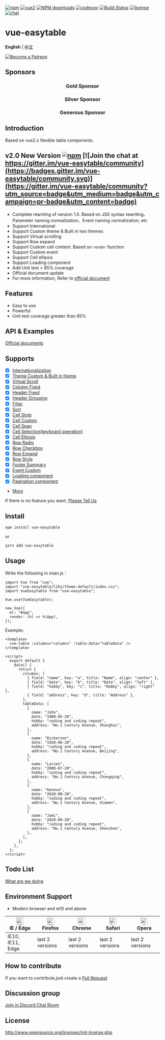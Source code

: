 [![npm](https://img.shields.io/npm/v/vue-easytable.svg)](https://www.npmjs.com/package/vue-easytable)
[![vue2](https://img.shields.io/badge/vue-2.6+-brightgreen.svg)](https://vuejs.org/)
[![NPM downloads](https://img.shields.io/npm/dm/vue-easytable.svg?style=flat)](https://npmjs.org/package/vue-easytable)
[![codecov](https://codecov.io/gh/Happy-Coding-Clans/vue-easytable/branch/master/graph/badge.svg?token=UJy3LHInUn)](https://codecov.io/gh/Happy-Coding-Clans/vue-easytable)
[![Build Status](https://travis-ci.com/Happy-Coding-Clans/vue-easytable.svg?branch=master)](https://travis-ci.com/Happy-Coding-Clans/vue-easytable)
[![license](https://img.shields.io/npm/l/vue-easytable.svg?maxAge=2592000)](http://www.opensource.org/licenses/mit-license.php)
[![chat](https://img.shields.io/badge/chat-on%20discord-7289da.svg)](https://discord.gg/gBm3k6r)

# vue-easytable

**English** | [中文](./README-CN.md)

<p>
  <a href="https://www.patreon.com/huangshuwei" target="_blank">
    <img src="https://c5.patreon.com/external/logo/become_a_patron_button.png" alt="Become a Patreon">
  </a>
</p>

## Sponsors

<h3 align="center">Gold Sponsor</h3>

<h3 align="center">Silver Sponsor</h3>

<h3 align="center">Generous Sponsor</h3>

## Introduction

Based on vue2.x flexible table components.

## v2.0 New Version [![npm](https://img.shields.io/npm/v/vue-easytable.svg)](https://www.npmjs.com/package/vue-easytable) [![Join the chat at https://gitter.im/vue-easytable/community](https://badges.gitter.im/vue-easytable/community.svg)](https://gitter.im/vue-easytable/community?utm_source=badge&utm_medium=badge&utm_campaign=pr-badge&utm_content=badge)

- Complete rewriting of version 1.0. Based on JSX syntax rewriting、Parameter naming normalization、Event naming normalization, etc
- Support International
- Support Custom theme & Built in two themes
- Support Virtual scrolling
- Support Row expand
- Support Custom cell content. Based on `render` function
- Support Custom event
- Support Cell ellipsis
- Support Loading component
- Add Unit test > 85% coverage
- Official document update
- For more information, Refer to [official document ](http://happy-coding-clans.github.io/vue-easytable/#/en/doc/intro)

## Features

- Easy to use
- Powerful
- Unit test coverage greater than 85%

## API & Examples

[Official documents](http://happy-coding-clans.github.io/vue-easytable/)

## Supports

- [x] [Internationalization](http://happy-coding-clans.github.io/vue-easytable/#/en/doc/locale)
- [x] [Theme Custom & Built in theme](http://happy-coding-clans.github.io/vue-easytable/#/en/doc/theme)
- [x] [Virtual Scroll](http://happy-coding-clans.github.io/vue-easytable/#/en/doc/table/virtual-scroll)
- [x] [Column Fixed](http://happy-coding-clans.github.io/vue-easytable/#/en/doc/table/column-fixed)
- [x] [Header Fixed](http://happy-coding-clans.github.io/vue-easytable/#/en/doc/table/header-fixed)
- [x] [Header Grouping](http://happy-coding-clans.github.io/vue-easytable/#/en/doc/table/header-grouping)
- [x] [Filter](http://happy-coding-clans.github.io/vue-easytable/#/en/doc/table/header-filter)
- [x] [Sort](http://happy-coding-clans.github.io/vue-easytable/#/en/doc/table/header-sort)
- [x] [Cell Style](http://happy-coding-clans.github.io/vue-easytable/#/en/doc/table/cell-style)
- [x] [Cell Custom](http://happy-coding-clans.github.io/vue-easytable/#/en/doc/table/cell-custom)
- [x] [Cell Span](http://happy-coding-clans.github.io/vue-easytable/#/en/doc/table/cell-span)
- [x] [Cell Selection(keyboard operation)](http://happy-coding-clans.github.io/vue-easytable/#/en/doc/table/cell-selection)
- [x] [Cell Ellipsis](http://happy-coding-clans.github.io/vue-easytable/#/en/doc/table/cell-ellipsis)
- [x] [Row Radio](http://happy-coding-clans.github.io/vue-easytable/#/en/doc/table/row-radio)
- [x] [Row Checkbox](http://happy-coding-clans.github.io/vue-easytable/#/en/doc/table/row-checkbox)
- [x] [Row Expand](http://happy-coding-clans.github.io/vue-easytable/#/en/doc/table/row-expand)
- [x] [Row Style](http://happy-coding-clans.github.io/vue-easytable/#/en/doc/table/row-style)
- [x] [Footer Summary](http://happy-coding-clans.github.io/vue-easytable/#/en/doc/table/footer-summary)
- [x] [Event Custom](http://happy-coding-clans.github.io/vue-easytable/#/en/doc/table/event-custom)
- [x] [Loading component](http://happy-coding-clans.github.io/vue-easytable/#/en/doc/base/loading)
- [x] [Pagination component](http://happy-coding-clans.github.io/vue-easytable/#/en/doc/base/pagination)
- [More](http://happy-coding-clans.github.io/vue-easytable)

If there is no feature you want, [Please Tell Us](http://happy-coding-clans.github.io/issue-template-generater/#/en)

## Install

```
npm install vue-easytable
```

or

```
yarn add vue-easytable
```

## Usage

Write the following in mian.js：

```
import Vue from "vue";
import "vue-easytable/libs/theme-default/index.css";
import VueEasytable from "vue-easytable";

Vue.use(VueEasytable);

new Vue({
  el: "#app",
  render: (h) => h(App),
});
```

Example:

```
<template>
  <ve-table :columns="columns" :table-data="tableData" />
</template>

<script>
  export default {
    data() {
      return {
        columns: [
          { field: "name", key: "a", title: "Name", align: "center" },
          { field: "date", key: "b", title: "Date", align: "left" },
          { field: "hobby", key: "c", title: "Hobby", align: "right" },
          { field: "address", key: "d", title: "Address" },
        ],
        tableData: [
          {
            name: "John",
            date: "1900-05-20",
            hobby: "coding and coding repeat",
            address: "No.1 Century Avenue, Shanghai",
          },
          {
            name: "Dickerson",
            date: "1910-06-20",
            hobby: "coding and coding repeat",
            address: "No.1 Century Avenue, Beijing",
          },
          {
            name: "Larsen",
            date: "2000-07-20",
            hobby: "coding and coding repeat",
            address: "No.1 Century Avenue, Chongqing",
          },
          {
            name: "Geneva",
            date: "2010-08-20",
            hobby: "coding and coding repeat",
            address: "No.1 Century Avenue, Xiamen",
          },
          {
            name: "Jami",
            date: "2020-09-20",
            hobby: "coding and coding repeat",
            address: "No.1 Century Avenue, Shenzhen",
          },
        ],
      };
    },
  };
</script>
```

## Todo List

[What are we doing](https://github.com/Happy-Coding-Clans/vue-easytable/projects)

## Environment Support

- Modern browser and ie10 and above

| [<img src="https://raw.githubusercontent.com/alrra/browser-logos/master/src/edge/edge_48x48.png" alt="IE / Edge" width="24px" height="24px" />](http://godban.github.io/browsers-support-badges/)</br>IE / Edge | [<img src="https://raw.githubusercontent.com/alrra/browser-logos/master/src/firefox/firefox_48x48.png" alt="Firefox" width="24px" height="24px" />](http://godban.github.io/browsers-support-badges/)</br>Firefox | [<img src="https://raw.githubusercontent.com/alrra/browser-logos/master/src/chrome/chrome_48x48.png" alt="Chrome" width="24px" height="24px" />](http://godban.github.io/browsers-support-badges/)</br>Chrome | [<img src="https://raw.githubusercontent.com/alrra/browser-logos/master/src/safari/safari_48x48.png" alt="Safari" width="24px" height="24px" />](http://godban.github.io/browsers-support-badges/)</br>Safari | [<img src="https://raw.githubusercontent.com/alrra/browser-logos/master/src/opera/opera_48x48.png" alt="Opera" width="24px" height="24px" />](http://godban.github.io/browsers-support-badges/)</br>Opera |
| --------------------------------------------------------------------------------------------------------------------------------------------------------------------------------------------------------------- | ----------------------------------------------------------------------------------------------------------------------------------------------------------------------------------------------------------------- | ------------------------------------------------------------------------------------------------------------------------------------------------------------------------------------------------------------- | ------------------------------------------------------------------------------------------------------------------------------------------------------------------------------------------------------------- | --------------------------------------------------------------------------------------------------------------------------------------------------------------------------------------------------------- |
| IE10, IE11, Edge                                                                                                                                                                                                | last 2 versions                                                                                                                                                                                                   | last 2 versions                                                                                                                                                                                               | last 2 versions                                                                                                                                                                                               | last 2 versions                                                                                                                                                                                           |

## How to contribute

If you want to contribute,just create a [Pull Request](https://github.com/huangshuwei/vue-easytable/pulls)

## Discussion group

[Join in Discord Chat Room](https://discord.gg/gBm3k6r)

## License

http://www.opensource.org/licenses/mit-license.php
